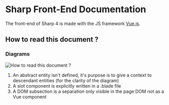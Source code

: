 # Sharp Front-End Documentation

The front-end of Sharp 4 is made with the JS framework [Vue.js](https://vuejs.org/).

## How to read this document ?


### Diagrams

![How to read this document ?](dev/imgs/HowToRead.png)

1. An abstract entity isn't defined, it's purpose is to give a context to descendant entities (for the clarity of the diagram)
2. A slot component is explicitly written in a .blade file
3. A DOM subsection is a separation only visible in the page DOM not as a Vue component
